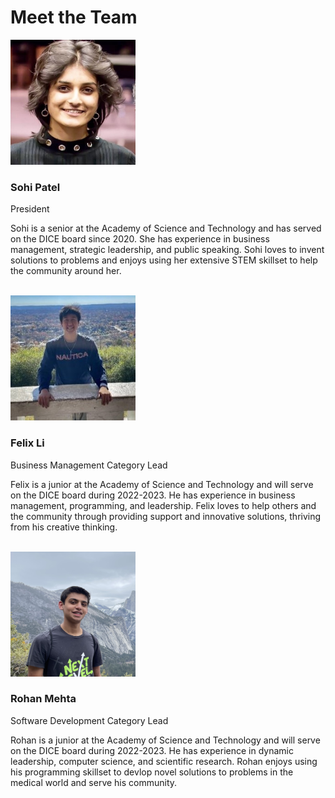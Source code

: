 # Meet the Team


<img src="https://github.com/thediceinitiative/thediceinitiative.github.io/blob/main/headshot.jpeg?raw=true" alt="Sohi" height=200 width=200>
<div class="container">
  <h3>Sohi Patel</h3>
  <p class="title">President</p>
  <p>Sohi is a senior at the Academy of Science and Technology and has served on the DICE board since 2020. She has experience in business management, strategic leadership, and public speaking. Sohi loves to invent solutions to problems and enjoys using her extensive STEM skillset to help the community around her.</p>
</div>
<br>

<img src="https://github.com/thediceinitiative/thediceinitiative.github.io/blob/main/felix_head.jpg?raw=true" alt="Felix" height=200 width=200>
<div class="container">
  <h3>Felix Li</h3>
  <p class="title">Business Management Category Lead</p>
  <p>Felix is a junior at the Academy of Science and Technology and will serve on the DICE board during 2022-2023. He has experience in business management, programming, and leadership. Felix loves to help others and the community through providing support and innovative solutions, thriving from his creative thinking.</p>
</div>
<br>

<img src="https://github.com/thediceinitiative/thediceinitiative.github.io/blob/main/rohan_head.jpg?raw=true" alt="Rohan" height=200 width=200>
<div class="container">
  <h3>Rohan Mehta</h3>
  <p class="title">Software Development Category Lead</p>
  <p>Rohan is a junior at the Academy of Science and Technology and will serve on the DICE board during 2022-2023. He has experience in dynamic leadership, computer science, and scientific research. Rohan enjoys using his programming skillset to devlop novel solutions to problems in the medical world and serve his community.</p>
</div>
<br>
